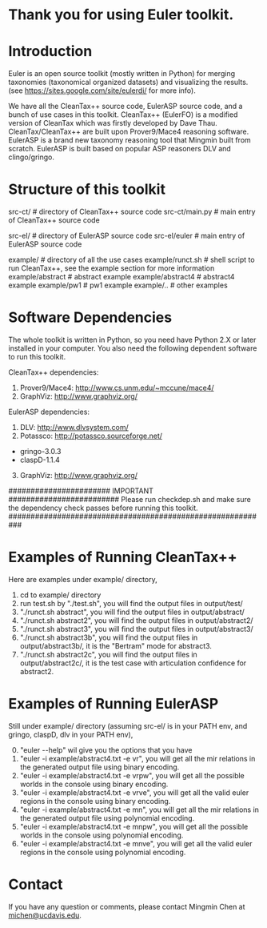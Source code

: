 # Thank you for using Euler toolkit.

# Introduction

Euler is an open source toolkit (mostly written in Python) for merging taxonomies (taxonomical organized datasets) and visualizing the results. (see https://sites.google.com/site/eulerdi/ for more info).

We have all the CleanTax++ source code, EulerASP source code, and a bunch of use cases in this toolkit. CleanTax++ (EulerFO) is a modified version of CleanTax which was firstly developed by Dave Thau. CleanTax/CleanTax++ are built upon Prover9/Mace4 reasoning software. EulerASP is a brand new taxonomy reasoning tool that Mingmin built from scratch. EulerASP is built based on popular ASP reasoners DLV and clingo/gringo.

# Structure of this toolkit
src-ct/             # directory of CleanTax++ source code
src-ct/main.py      # main entry of CleanTax++ source code

src-el/             # directory of EulerASP source code
src-el/euler        # main entry of EulerASP source code

example/            # directory of all the use cases
example/runct.sh    # shell script to run CleanTax++, see the example section for more information
example/abstract    # abstract example
example/abstract4   # abstract4 example
example/pw1         # pw1 example
example/..          # other examples


# Software Dependencies
The whole toolkit is written in Python, so you need have Python 2.X or later installed in your computer. You also need the following dependent software to run this toolkit.

CleanTax++ dependencies:

1. Prover9/Mace4:  http://www.cs.unm.edu/~mccune/mace4/
2. GraphViz:       http://www.graphviz.org/

EulerASP dependencies:

1. DLV:            http://www.dlvsystem.com/
2. Potassco:       http://potassco.sourceforge.net/
  - gringo-3.0.3
  - claspD-1.1.4
3. GraphViz:       http://www.graphviz.org/

####################### IMPORTANT #########################
Please run checkdep.sh and make sure the dependency check passes before running this toolkit.
###########################################################

# Examples of Running CleanTax++

Here are examples under example/ directory,

1. cd to example/ directory
2. run test.sh by "./test.sh", you will find the output files in output/test/
3. "./runct.sh abstract", you will find the output files in output/abstract/
4. "./runct.sh abstract2", you will find the output files in output/abstract2/
5. "./runct.sh abstract3", you will find the output files in output/abstract3/
6. "./runct.sh abstract3b", you will find the output files in output/abstract3b/, it is the "Bertram" mode for abstract3.
7. "./runct.sh abstract2c", you will find the output files in output/abstract2c/, it is the test case with articulation confidence for abstract2.

# Examples of Running EulerASP

Still under example/ directory (assuming src-el/ is in your PATH env, and gringo, claspD, dlv in your PATH env),

0. "euler --help" wil give you the options that you have
1. "euler -i example/abstract4.txt -e vr", you will get all the mir relations in the generated output file using binary encoding.
2. "euler -i example/abstract4.txt -e vrpw", you will get all the possible worlds in the console using binary encoding.
3. "euler -i example/abstract4.txt -e vrve", you will get all the valid euler regions in the console using binary encoding.
4. "euler -i example/abstract4.txt -e mn", you will get all the mir relations in the generated output file using polynomial encoding.
5. "euler -i example/abstract4.txt -e mnpw", you will get all the possible worlds in the console using polynomial encoding.
6. "euler -i example/abstract4.txt -e mnve", you will get all the valid euler regions in the console using polynomial encoding.

# Contact

If you have any question or comments, please contact Mingmin Chen at michen@ucdavis.edu.
